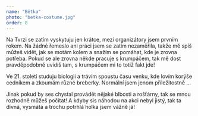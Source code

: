 ```yaml
---
name: "Bětka"
photo: "betka-costume.jpg"
order: 8
---
```

Na Tvrzi se zatím vyskytuju jen krátce, mezi organizátory jsem prvním rokem. Na žádné řemeslo ani práci jsem se zatím nezaměřila,
takže mě spíš můžeš vidět, jak se motám kolem a snažím se pomáhat, kde je zrovna potřeba. Pokud se ale zrovna někde pracuje s krumpáčem,
tak mě dost pravděpodobně uvidíš tam, s krumpáčem mi to totiž fakt jde!

Ve 21. století studuju biologii a trávím spoustu času venku, kde lovím korýše cedníkem a zkoumám různé breberky. Normální jsem jenom příležitostně …

Jinak pokud by ses chystal provádět nějaké blbosti a rošťárny, tak se mnou rozhodně můžeš počítat! A kdyby sis náhodou na akci nebyl jistý,
tak ta divná, vysmátá a trochu potrhlá holka jsem vážně já!
